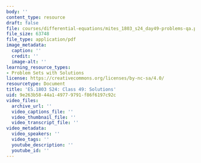 ```yaml
---
body: ''
content_type: resource
draft: false
file: courses/differential-equations/mites_1803_s24_day49-problems-qa.pdf
file_size: 63748
file_type: application/pdf
image_metadata:
  caption: ''
  credit: ''
  image-alt: ''
learning_resource_types:
- Problem Sets with Solutions
license: https://creativecommons.org/licenses/by-nc-sa/4.0/
resourcetype: Document
title: 'ES.1803 S24: Class 49: Solutions'
uid: 9e263b58-44a1-4977-9791-f86f6197c92c
video_files:
  archive_url: ''
  video_captions_file: ''
  video_thumbnail_file: ''
  video_transcript_file: ''
video_metadata:
  video_speakers: ''
  video_tags: ''
  youtube_description: ''
  youtube_id: ''
---
```

